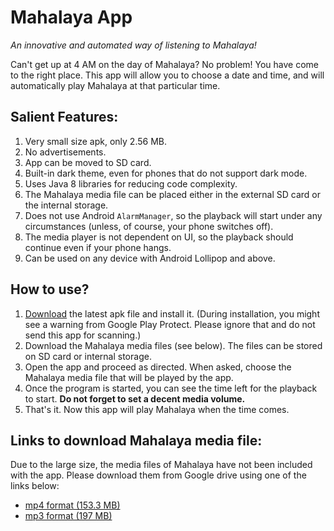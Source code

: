 # Mahalaya App
<i>An innovative and automated way of listening to Mahalaya!</i>

Can't get up at 4 AM on the day of Mahalaya? No problem! You have come to the right place. This app will allow you to choose a date and time, and will automatically play Mahalaya at that particular time.

## Salient Features:
1. Very small size apk, only 2.56 MB.
1. No advertisements.
1. App can be moved to SD card.
1. Built-in dark theme, even for phones that do not support dark mode.
1. Uses Java 8 libraries for reducing code complexity.
1. The Mahalaya media file can be placed either in the external SD card or the internal storage.
1. Does not use Android `AlarmManager`, so the playback will start under any circumstances (unless, of course, your phone switches off).
1. The media player is not dependent on UI, so the playback should continue even if your phone hangs.
1. Can be used on any device with Android Lollipop and above.

## How to use?
1. [Download](https://github.com/WrichikBasu/Mahalaya-Android2/releases/download/v3.0.0/Mahalaya-Android-v3.0.0.apk) the latest apk file and install it. (During installation, you might see a warning from Google Play Protect. Please ignore that and do not send this app for scanning.)
1. Download the Mahalaya media files (see below). The files can be stored on SD card or internal storage.
1. Open the app and proceed as directed. When asked, choose the Mahalaya media file that will be played by the app.
1. Once the program is started, you can see the time left for the playback to start. <b>Do not forget to set a decent media volume.</b>
1. That's it. Now this app will play Mahalaya when the time comes.

## Links to download Mahalaya media file:
Due to the large size, the media files of Mahalaya have not been included with the app. Please download them from Google drive using one of the links below:
- [mp4 format (153.3 MB)](https://drive.google.com/file/d/1f4RmIt_mErCRMoVGS1ArszBZAHUCcWoN/view?usp=sharing)
- [mp3 format (197 MB)](https://drive.google.com/file/d/1xGuKpBqPWgjJUkdFUVCgKn3L58ozJbey/view?usp=sharing)
